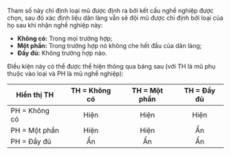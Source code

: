 Tham số này chỉ định loại mũ được định ra bởi kết cấu nghề nghiệp được chọn, sau đó xác định liệu dân làng vẫn sẽ đội mũ được chỉ định bởi loại của họ sau khi nhận nghề nghiệp này:
* **Không có:** Trong mọi trường hợp;
* **Một phần:** Trong trường hợp nó không che hết đầu của dân làng;
* **Đầy đủ:** Không trường hợp nào.

Điều kiện này có thể được thể hiện thông qua bảng sau (với TH là mũ phụ thuộc vào loại và PH là mũ nghề nghiệp):

| Hiển thị TH   | TH = Không có | TH = Một phần | TH = Đầy đủ |
| ------------- |:-------------:|:-------------:|:-----------:|
| PH = Không có |     Hiện      |     Hiện      |    Hiện     |
| PH = Một phần |     Hiện      |     Hiện      |     Ẩn      |
| PH = Đầy đủ   |      Ẩn       |      Ẩn       |     Ẩn      |
